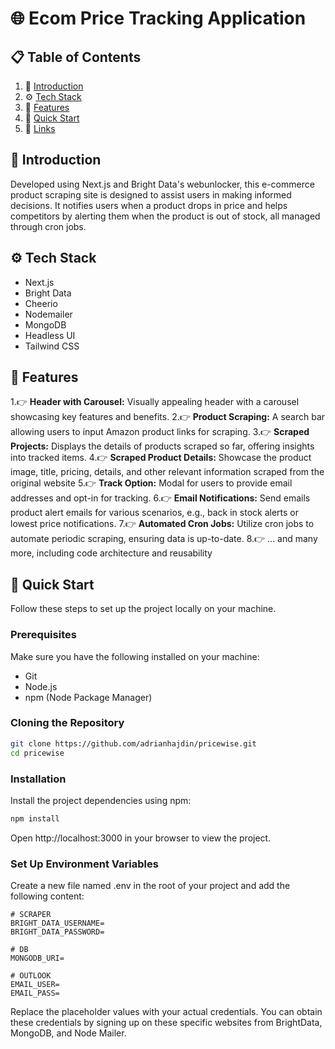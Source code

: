 # 🌐 Ecom Price Tracking Application

## 📋 Table of Contents

1. 🤖 [Introduction](Introduction)
2. ⚙️ [Tech Stack](TechStack)
3. 🔋 [Features](Features)
4. 🤸 [Quick Start](QuickStart)
5. 🔗 [Links](Links)


## 🤖 Introduction

Developed using Next.js and Bright Data's webunlocker, this e-commerce product scraping site is designed to assist users in making informed decisions. It notifies users when a product drops in price and helps competitors by alerting them when the product is out of stock, all managed through cron jobs.


## ⚙️ Tech Stack

- Next.js
- Bright Data
- Cheerio
- Nodemailer
- MongoDB
- Headless UI
- Tailwind CSS
  

## 🔋 Features

1.👉 **Header with Carousel:** Visually appealing header with a carousel showcasing key features and benefits.
2.👉 **Product Scraping:** A search bar allowing users to input Amazon product links for scraping.
3.👉 **Scraped Projects:** Displays the details of products scraped so far, offering insights into tracked items.
4.👉 **Scraped Product Details:** Showcase the product image, title, pricing, details, and other relevant information scraped from the original website
5.👉 **Track Option:** Modal for users to provide email addresses and opt-in for tracking.
6.👉 **Email Notifications:** Send emails product alert emails for various scenarios, e.g., back in stock alerts or lowest price notifications.
7.👉 **Automated Cron Jobs:** Utilize cron jobs to automate periodic scraping, ensuring data is up-to-date.
8.👉 ... and many more, including code architecture and reusability

## 🤸 Quick Start

Follow these steps to set up the project locally on your machine.

### Prerequisites

Make sure you have the following installed on your machine:

- Git
- Node.js
- npm (Node Package Manager)

### Cloning the Repository

```bash
git clone https://github.com/adrianhajdin/pricewise.git
cd pricewise
```

### Installation
Install the project dependencies using npm:
```bash
npm install
```

Open http://localhost:3000 in your browser to view the project.

### Set Up Environment Variables
Create a new file named .env in the root of your project and add the following content:
```env
# SCRAPER
BRIGHT_DATA_USERNAME=
BRIGHT_DATA_PASSWORD=

# DB
MONGODB_URI=

# OUTLOOK
EMAIL_USER=
EMAIL_PASS=
```

Replace the placeholder values with your actual credentials. You can obtain these credentials by signing up on these specific websites from BrightData, MongoDB, and Node Mailer.


